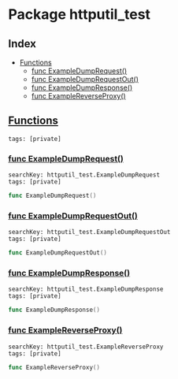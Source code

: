 # Package httputil_test

## Index

* [Functions](#func)
    * [func ExampleDumpRequest()](#ExampleDumpRequest)
    * [func ExampleDumpRequestOut()](#ExampleDumpRequestOut)
    * [func ExampleDumpResponse()](#ExampleDumpResponse)
    * [func ExampleReverseProxy()](#ExampleReverseProxy)


## <a id="func" href="#func">Functions</a>

```
tags: [private]
```

### <a id="ExampleDumpRequest" href="#ExampleDumpRequest">func ExampleDumpRequest()</a>

```
searchKey: httputil_test.ExampleDumpRequest
tags: [private]
```

```Go
func ExampleDumpRequest()
```

### <a id="ExampleDumpRequestOut" href="#ExampleDumpRequestOut">func ExampleDumpRequestOut()</a>

```
searchKey: httputil_test.ExampleDumpRequestOut
tags: [private]
```

```Go
func ExampleDumpRequestOut()
```

### <a id="ExampleDumpResponse" href="#ExampleDumpResponse">func ExampleDumpResponse()</a>

```
searchKey: httputil_test.ExampleDumpResponse
tags: [private]
```

```Go
func ExampleDumpResponse()
```

### <a id="ExampleReverseProxy" href="#ExampleReverseProxy">func ExampleReverseProxy()</a>

```
searchKey: httputil_test.ExampleReverseProxy
tags: [private]
```

```Go
func ExampleReverseProxy()
```

